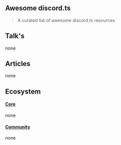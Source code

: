 ## Awesome discord.ts

> A curated list of awesome discord.ts resources.

## Talk's

none

## Articles

none

## Ecosystem

#### [Core](#core)

  none

#### [Community](#community)

  none